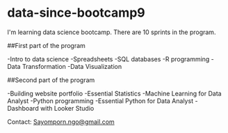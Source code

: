 # data-since-bootcamp9

I'm learning data science bootcamp. There are 10 sprints in the program.

##First part of the program

  -Intro to data science
  -Spreadsheets
  -SQL databases
  -R programming
  -Data Transformation
  -Data Visualization

##Second part of the program

  -Building website portfolio
  -Essential Statistics
  -Machine Learning for Data Analyst
  -Python programming
  -Essential Python for Data Analyst
  -Dashboard with Looker Studio

Contact: Sayomporn.ngo@gmail.com
